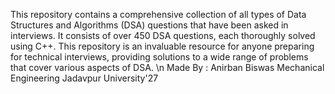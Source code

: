 This repository contains a comprehensive collection of all types of Data Structures and Algorithms (DSA) questions that have been asked in interviews. 
It consists of over 450 DSA questions, each thoroughly solved using C++. This repository is an invaluable resource for anyone preparing for technical interviews, providing solutions to a wide range of problems that cover various aspects of DSA.
\n
Made By : Anirban Biswas
Mechanical Engineering
Jadavpur University'27
